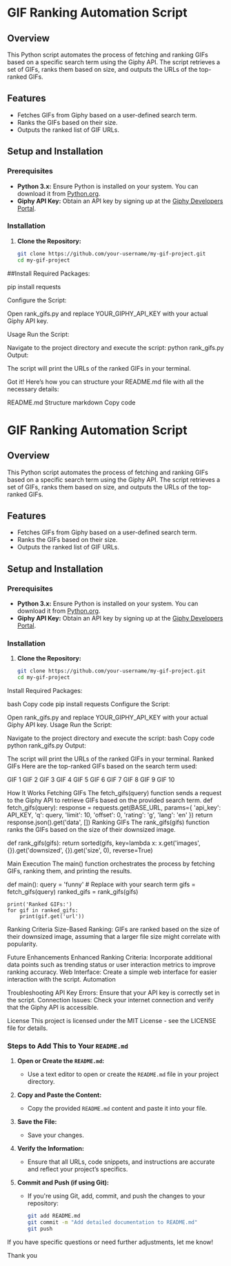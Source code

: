 # GIF Ranking Automation Script

## Overview

This Python script automates the process of fetching and ranking GIFs based on a specific search term using the Giphy API. The script retrieves a set of GIFs, ranks them based on size, and outputs the URLs of the top-ranked GIFs.

## Features

- Fetches GIFs from Giphy based on a user-defined search term.
- Ranks the GIFs based on their size.
- Outputs the ranked list of GIF URLs.

## Setup and Installation

### Prerequisites

- **Python 3.x:** Ensure Python is installed on your system. You can download it from [Python.org](https://www.python.org/).
- **Giphy API Key:** Obtain an API key by signing up at the [Giphy Developers Portal](https://developers.giphy.com/).

### Installation

1. **Clone the Repository:**
   ```bash
   git clone https://github.com/your-username/my-gif-project.git
   cd my-gif-project
##Install Required Packages:

pip install requests

Configure the Script:

Open rank_gifs.py and replace YOUR_GIPHY_API_KEY with your actual Giphy API key.

Usage
Run the Script:

Navigate to the project directory and execute the script:
python rank_gifs.py
Output:

The script will print the URLs of the ranked GIFs in your terminal.

Got it! Here’s how you can structure your README.md file with all the necessary details:

README.md Structure
markdown
Copy code
# GIF Ranking Automation Script

## Overview

This Python script automates the process of fetching and ranking GIFs based on a specific search term using the Giphy API. The script retrieves a set of GIFs, ranks them based on size, and outputs the URLs of the top-ranked GIFs.

## Features

- Fetches GIFs from Giphy based on a user-defined search term.
- Ranks the GIFs based on their size.
- Outputs the ranked list of GIF URLs.

## Setup and Installation

### Prerequisites

- **Python 3.x:** Ensure Python is installed on your system. You can download it from [Python.org](https://www.python.org/).
- **Giphy API Key:** Obtain an API key by signing up at the [Giphy Developers Portal](https://developers.giphy.com/).

### Installation

1. **Clone the Repository:**
   ```bash
   git clone https://github.com/your-username/my-gif-project.git
   cd my-gif-project
Install Required Packages:

bash
Copy code
pip install requests
Configure the Script:

Open rank_gifs.py and replace YOUR_GIPHY_API_KEY with your actual Giphy API key.
Usage
Run the Script:

Navigate to the project directory and execute the script:
bash
Copy code
python rank_gifs.py
Output:

The script will print the URLs of the ranked GIFs in your terminal.
Ranked GIFs
Here are the top-ranked GIFs based on the search term used:

GIF 1
GIF 2
GIF 3
GIF 4
GIF 5
GIF 6
GIF 7
GIF 8
GIF 9
GIF 10


How It Works
Fetching GIFs
The fetch_gifs(query) function sends a request to the Giphy API to retrieve GIFs based on the provided search term.
def fetch_gifs(query):
    response = requests.get(BASE_URL, params={
        'api_key': API_KEY,
        'q': query,
        'limit': 10,
        'offset': 0,
        'rating': 'g',
        'lang': 'en'
    })
    return response.json().get('data', [])
Ranking GIFs
The rank_gifs(gifs) function ranks the GIFs based on the size of their downsized image.

def rank_gifs(gifs):
    return sorted(gifs, key=lambda x: x.get('images', {}).get('downsized', {}).get('size', 0), reverse=True)


Main Execution
The main() function orchestrates the process by fetching GIFs, ranking them, and printing the results.


def main():
    query = 'funny'  # Replace with your search term
    gifs = fetch_gifs(query)
    ranked_gifs = rank_gifs(gifs)

    print('Ranked GIFs:')
    for gif in ranked_gifs:
        print(gif.get('url'))

Ranking Criteria
Size-Based Ranking: GIFs are ranked based on the size of their downsized image, assuming that a larger file size might correlate with popularity.

Future Enhancements
Enhanced Ranking Criteria: Incorporate additional data points such as trending status or user interaction metrics to improve ranking accuracy.
Web Interface: Create a simple web interface for easier interaction with the script.
Automation

Troubleshooting
API Key Errors: Ensure that your API key is correctly set in the script.
Connection Issues: Check your internet connection and verify that the Giphy API is accessible.

License
This project is licensed under the MIT License - see the LICENSE file for details.

### Steps to Add This to Your `README.md`

1. **Open or Create the `README.md`:**
   - Use a text editor to open or create the `README.md` file in your project directory.

2. **Copy and Paste the Content:**
   - Copy the provided `README.md` content and paste it into your file.

3. **Save the File:**
   - Save your changes.

4. **Verify the Information:**
   - Ensure that all URLs, code snippets, and instructions are accurate and reflect your project’s specifics.

5. **Commit and Push (if using Git):**
   - If you're using Git, add, commit, and push the changes to your repository:
     ```bash
     git add README.md
     git commit -m "Add detailed documentation to README.md"
     git push
     ```

If you have specific questions or need further adjustments, let me know!

Thank you

